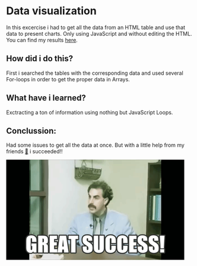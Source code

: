 # Data visualization
In this excercise i had to get all the data from an HTML table and use that data to present charts. Only using JavaScript and without editing the HTML. You can find my results [here](https://krisderycke.github.io/js-datavisualisation-challenge/).

## How did i do this?
First i searched the tables with the corresponding data and used several For-loops in order to get the proper data in Arrays.

## What have i learned?
Exctracting a ton of information using nothing but JavaScript Loops.

## Conclussion:

Had some issues to get all the data at once. But with a little help from my friends  [🎼](https://www.youtube.com/watch?v=nCrlyX6XbTU) i succeeded!! 

![gig](giphy.gif)